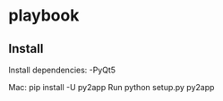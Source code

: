 # playbook

## Install
Install dependencies:
  -PyQt5
  
Mac: 
  pip install -U py2app
Run python setup.py py2app
